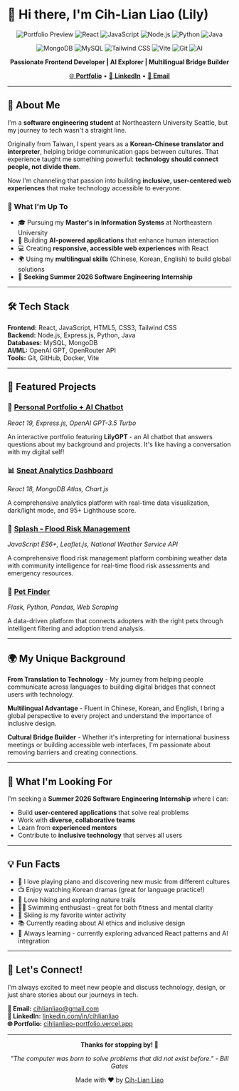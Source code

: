 # 👋 Hi there, I'm Cih-Lian Liao (Lily)

<div align="center">

![Portfolio Preview](https://img.shields.io/badge/Portfolio-Live-brightgreen?style=flat-square)
![React](https://img.shields.io/badge/React-19-blue?style=flat-square&logo=react)
![JavaScript](https://img.shields.io/badge/JavaScript-ES6+-yellow?style=flat-square&logo=javascript)
![Node.js](https://img.shields.io/badge/Node.js-Express-green?style=flat-square&logo=node.js)
![Python](https://img.shields.io/badge/Python-3.x-blue?style=flat-square&logo=python)
![Java](https://img.shields.io/badge/Java-Programming-orange?style=flat-square&logo=java)

![MongoDB](https://img.shields.io/badge/MongoDB-Database-green?style=flat-square&logo=mongodb)
![MySQL](https://img.shields.io/badge/MySQL-Database-blue?style=flat-square&logo=mysql)
![Tailwind CSS](https://img.shields.io/badge/Tailwind-CSS-38B2AC?style=flat-square&logo=tailwind-css)
![Vite](https://img.shields.io/badge/Vite-Fast-646CFF?style=flat-square&logo=vite)
![Git](https://img.shields.io/badge/Git-Version%20Control-F05032?style=flat-square&logo=git)
![AI](https://img.shields.io/badge/AI-Powered-orange?style=flat-square&logo=openai)

**Passionate Frontend Developer | AI Explorer | Multilingual Bridge Builder**

[🌐 **Portfolio**](https://cihlianliao-portfolio.vercel.app) • [💼 **LinkedIn**](https://www.linkedin.com/in/cihlianliao) • [📧 **Email**](mailto:cihlianliao@gmail.com)

</div>

---

## 🌟 About Me

I'm a **software engineering student** at Northeastern University Seattle, but my journey to tech wasn't a straight line. 

Originally from Taiwan, I spent years as a **Korean-Chinese translator and interpreter**, helping bridge communication gaps between cultures. That experience taught me something powerful: **technology should connect people, not divide them**.

Now I'm channeling that passion into building **inclusive, user-centered web experiences** that make technology accessible to everyone.

### 🎯 What I'm Up To

- 🎓 Pursuing my **Master's in Information Systems** at Northeastern University
- 🤖 Building **AI-powered applications** that enhance human interaction
- 💻 Creating **responsive, accessible web experiences** with React
- 🌍 Using my **multilingual skills** (Chinese, Korean, English) to build global solutions
- 🎯 **Seeking Summer 2026 Software Engineering Internship**

---

## 🛠️ Tech Stack

**Frontend:** React, JavaScript, HTML5, CSS3, Tailwind CSS  
**Backend:** Node.js, Express.js, Python, Java  
**Databases:** MySQL, MongoDB  
**AI/ML:** OpenAI GPT, OpenRouter API  
**Tools:** Git, GitHub, Docker, Vite  

---

## 🚀 Featured Projects

### 🤖 [Personal Portfolio + AI Chatbot](https://cihlianliao-portfolio.vercel.app)
*React 19, Express.js, OpenAI GPT-3.5 Turbo*

An interactive portfolio featuring **LilyGPT** - an AI chatbot that answers questions about my background and projects. It's like having a conversation with my digital self!

### 📊 [Sneat Analytics Dashboard](https://sneat-cihlianliao.vercel.app)
*React 18, MongoDB Atlas, Chart.js*

A comprehensive analytics platform with real-time data visualization, dark/light mode, and 95+ Lighthouse score.

### 🌊 [Splash - Flood Risk Management](https://cih-lian-liao.github.io/splash)
*JavaScript ES6+, Leaflet.js, National Weather Service API*

A comprehensive flood risk management platform combining weather data with community intelligence for real-time flood risk assessments and emergency resources.

### 🐾 [Pet Finder](https://pet-finder-idta.onrender.com)
*Flask, Python, Pandas, Web Scraping*

A data-driven platform that connects adopters with the right pets through intelligent filtering and adoption trend analysis.

---

## 🌍 My Unique Background

**From Translation to Technology** - My journey from helping people communicate across languages to building digital bridges that connect users with technology.

**Multilingual Advantage** - Fluent in Chinese, Korean, and English, I bring a global perspective to every project and understand the importance of inclusive design.

**Cultural Bridge Builder** - Whether it's interpreting for international business meetings or building accessible web interfaces, I'm passionate about removing barriers and creating connections.

---

## 🎯 What I'm Looking For

I'm seeking a **Summer 2026 Software Engineering Internship** where I can:

- Build **user-centered applications** that solve real problems
- Work with **diverse, collaborative teams**
- Learn from **experienced mentors**
- Contribute to **inclusive technology** that serves all users

---

## 💡 Fun Facts

- 🎹 I love playing piano and discovering new music from different cultures
- 📺 Enjoy watching Korean dramas (great for language practice!)
- 🥾 Love hiking and exploring nature trails
- 🏊‍♀️ Swimming enthusiast - great for both fitness and mental clarity
- 🎿 Skiing is my favorite winter activity
- 📚 Currently reading about AI ethics and inclusive design
- 🌱 Always learning - currently exploring advanced React patterns and AI integration

---

## 🤝 Let's Connect!

I'm always excited to meet new people and discuss technology, design, or just share stories about our journeys in tech.

**📧 Email:** [cihlianliao@gmail.com](mailto:cihlianliao@gmail.com)  
**💼 LinkedIn:** [linkedin.com/in/cihlianliao](https://linkedin.com/in/cihlianliao)  
**🌐 Portfolio:** [cihlianliao-portfolio.vercel.app](https://cihlianliao-portfolio.vercel.app)  

---

<div align="center">

**Thanks for stopping by! 👋**

*"The computer was born to solve problems that did not exist before." - Bill Gates*

Made with ❤️ by [Cih-Lian Liao](https://github.com/cih-lian-liao)

</div>